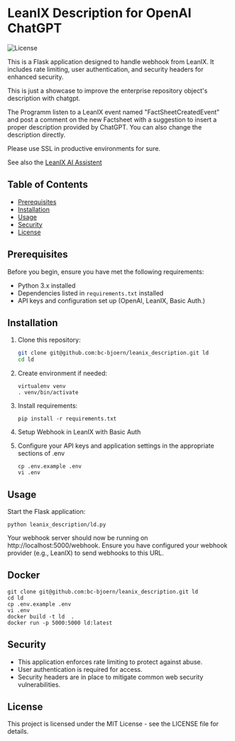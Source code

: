 # LeanIX Description for OpenAI ChatGPT

![License](https://img.shields.io/badge/license-MIT-blue.svg)

This is a Flask application designed to handle webhook from LeanIX. It includes rate limiting, user authentication, and security headers for enhanced security.

This is just a showcase to improve the enterprise repository object's description with chatgpt.

The Programm listen to a LeanIX event named "FactSheetCreatedEvent" and post a comment on the new Factsheet with a suggestion to insert a proper description provided by ChatGPT.
You can also change the description directly. 

Please use SSL in productive environments for sure. 

See also the [LeanIX AI Assistent](https://docs-eam.leanix.net/docs/leanix-ai-assistant)


## Table of Contents

- [Prerequisites](#prerequisites)
- [Installation](#installation)
- [Usage](#usage)
- [Security](#security)
- [License](#license)

## Prerequisites

Before you begin, ensure you have met the following requirements:
- Python 3.x installed
- Dependencies listed in `requirements.txt` installed
- API keys and configuration set up (OpenAI, LeanIX, Basic Auth.)

## Installation

1. Clone this repository:

   ```bash
   git clone git@github.com:bc-bjoern/leanix_description.git ld
   cd ld
   ```

2. Create environment if needed:

   ```
   virtualenv venv
   . venv/bin/activate
   ```

3. Install requirements:

   ```
   pip install -r requirements.txt
   ```
4. Setup Webhook in LeanIX with Basic Auth
5. Configure your API keys and application settings in the appropriate sections of .env
   ```
   cp .env.example .env
   vi .env
   ```

## Usage

Start the Flask application:

```
python leanix_description/ld.py
```

Your webhook server should now be running on http://localhost:5000/webhook. Ensure you have configured your webhook provider (e.g., LeanIX) to send webhooks to this URL.

## Docker

```
git clone git@github.com:bc-bjoern/leanix_description.git ld
cd ld
cp .env.example .env
vi .env
docker build -t ld  .
docker run -p 5000:5000 ld:latest
```

## Security

- This application enforces rate limiting to protect against abuse.
- User authentication is required for access.
- Security headers are in place to mitigate common web security vulnerabilities.

## License

This project is licensed under the MIT License - see the LICENSE file for details.
